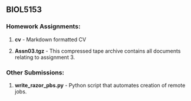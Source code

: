 ## BIOL5153

### Homework Assignments:
1. **cv** - Markdown formatted CV

2. **Assn03.tgz** - This compressed tape archive contains all documents relating to assignment 3.

### Other Submissions:
1. **write_razor_pbs.py** - Python script that automates creation of remote jobs.
